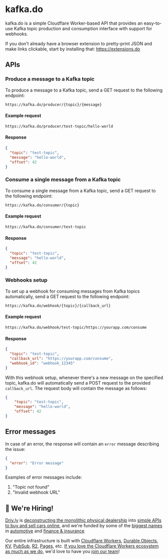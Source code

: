 # kafka.do

kafka.do is a simple Cloudflare Worker-based API that provides an easy-to-use Kafka topic production and consumption interface with support for webhooks.

If you don't already have a browser extension to pretty-print JSON and make links clickable, start by installing that: <https://extensions.do>

## APIs

### Produce a message to a Kafka topic

To produce a message to a Kafka topic, send a GET request to the following endpoint:

```
https://kafka.do/producer/{topic}/{message}
```

#### Example request

```
https://kafka.do/producer/test-topic/hello-world
```

#### Response

```json
{
  "topic": "test-topic",
  "message": "hello-world",
  "offset": 42
}
```

### Consume a single message from a Kafka topic

To consume a single message from a Kafka topic, send a GET request to the following endpoint:

```
https://kafka.do/consumer/{topic}
```

#### Example request

```
https://kafka.do/consumer/test-topic
```

#### Response

```json
{
  "topic": "test-topic",
  "message": "hello-world",
  "offset": 42
}
```

### Webhooks setup

To set up a webhook for consuming messages from Kafka topics automatically, send a GET request to the following endpoint:

```
https://kafka.do/webhook/{topic}/{callback_url}
```

#### Example request

```
https://kafka.do/webhook/test-topic/https://yourapp.com/consume
```

#### Response

```json
{
  "topic": "test-topic",
  "callback_url": "https://yourapp.com/consume",
  "webhook_id": "webhook_12345"
}
```

With this webhook setup, whenever there's a new message on the specified topic, kafka.do will automatically send a POST request to the provided `callback_url`. The request body will contain the message as follows:

```json
{
    "topic": "test-topic",
    "message": "hello-world",
    "offset": 42
}
```

## Error messages

In case of an error, the response will contain an `error` message describing the issue:

```json
{
  "error": "Error message"
}
```

Examples of error messages include:

1. "Topic not found"
2. "Invalid webhook URL"

##  🚀 We're Hiring!

[Driv.ly](https://driv.ly) is [deconstructing the monolithic physical dealership](https://blog.driv.ly/deconstructing-the-monolithic-physical-dealership) into [simple APIs to buy and sell cars online](https://driv.ly), and we're funded by some of the [biggest names](https://twitter.com/TurnerNovak) in [automotive](https://fontinalis.com/team/#bill-ford) and [finance & insurance](https://www.detroit.vc)

Our entire infrastructure is built with [Cloudflare Workers](https://workers.do), [Durable Objects](https://durable.objects.do), [KV](https://kv.cf), [PubSub](https://pubsub.do), [R2](https://r2.do.cf), [Pages](https://pages.do), etc.  [If you love the Cloudflare Workers ecosystem as much as we do](https://driv.ly/loves/workers), we'd love to have you [join our team](https://careers.do/apply)!
